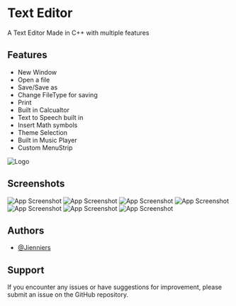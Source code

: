 
# Text Editor

A Text Editor Made in C++ with multiple features

    
## Features

- New Window
- Open a file
- Save/Save as
- Change FileType for saving
- Print
- Built in Calcualtor
- Text to Speech built in
- Insert Math symbols
- Theme Selection
- Built in Music Player
- Custom MenuStrip


![Logo](https://github.com/Jienniers/BTG-Text-Editor/blob/main/icons/text-editor%20(2).ico)


## Screenshots

![App Screenshot](https://cdn.discordapp.com/attachments/1074754322585366671/1200459305250459739/image.png)
![App Screenshot](https://cdn.discordapp.com/attachments/1074754322585366671/1200462239233232926/image.png)
![App Screenshot](https://cdn.discordapp.com/attachments/1074754322585366671/1200462491122159707/image.png)
![App Screenshot](https://cdn.discordapp.com/attachments/1074754322585366671/1200462637675315320/image.png)
![App Screenshot](https://cdn.discordapp.com/attachments/1074754322585366671/1200462863291138078/image.png)
![App Screenshot](https://cdn.discordapp.com/attachments/1074754322585366671/1200463087933870190/image.png)
![App Screenshot](https://cdn.discordapp.com/attachments/1074754322585366671/1200464972354953318/image.png)



## Authors

- [@Jienniers](https://github.com/Jienniers/)


## Support

If you encounter any issues or have suggestions for improvement, please submit an issue on the GitHub repository.